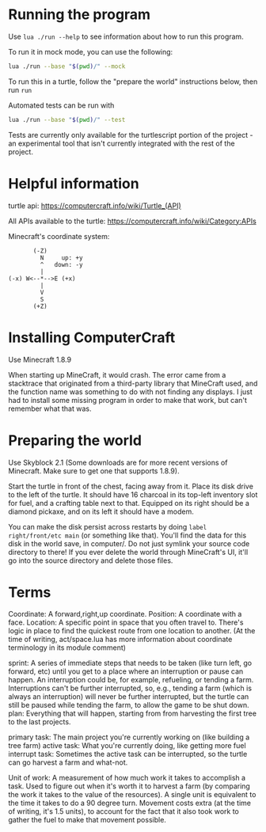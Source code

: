 # Running the program

Use `lua ./run --help` to see information about how to run this program.

To run it in mock mode, you can use the following:

```sh
lua ./run --base "$(pwd)/" --mock
```

To run this in a turtle, follow the "prepare the world" instructions below, then run `run`

Automated tests can be run with

```sh
lua ./run --base "$(pwd)/" --test
```

Tests are currently only available for the turtlescript portion of the project - an experimental tool that isn't currently integrated with the rest of the project.

# Helpful information

turtle api: https://computercraft.info/wiki/Turtle_(API)

All APIs available to the turtle: https://computercraft.info/wiki/Category:APIs

Minecraft's coordinate system:

```
       (-Z)
         N     up: +y
         ^   down: -y
         |
(-x) W<--*-->E (+x)
         |
         V
         S
       (+Z)
```

# Installing ComputerCraft

Use Minecraft 1.8.9

When starting up MineCraft, it would crash. The error came from a stacktrace that originated from a third-party library that MineCraft used, and the function name was something to do with not finding any displays. I just had to install some missing program in order to make that work, but can't remember what that was.

# Preparing the world

Use Skyblock 2.1 (Some downloads are for more recent versions of Minecraft. Make sure to get one that supports 1.8.9).

Start the turtle in front of the chest, facing away from it. Place its disk drive to the left of the turtle. It should have 16 charcoal in its top-left inventory slot for fuel, and a crafting table next to that. Equipped on its right should be a diamond pickaxe, and on its left it should have a modem.

You can make the disk persist across restarts by doing `label right/front/etc main` (or something like that). You'll find the data for this disk in the world save, in computer/. Do not just symlink your source code directory to there! If you ever delete the world through MineCraft's UI, it'll go into the source directory and delete those files.

# Terms

Coordinate: A forward,right,up coordinate.
Position: A coordinate with a face.
Location: A specific point in space that you often travel to. There's logic in place to find the quickest route from one location to another.
(At the time of writing, act/space.lua has more information about coordinate terminology in its module comment)

sprint: A series of immediate steps that needs to be taken (like turn left, go forward, etc) until you get to a place where an interruption or pause can happen. An interruption could be, for example, refueling, or tending a farm. Interruptions can't be further interrupted, so, e.g., tending a farm (which is always an interruption) will never be further interrupted, but the turtle can still be paused while tending the farm, to allow the game to be shut down.
plan: Everything that will happen, starting from from harvesting the first tree to the last projects.

primary task: The main project you're currently working on (like building a tree farm)
active task: What you're currently doing, like getting more fuel
interrupt task: Sometimes the active task can be interrupted, so the turtle can go harvest a farm and what-not.

Unit of work: A measurement of how much work it takes to accomplish a task. Used to figure out when it's worth it to harvest a farm (by comparing the work it takes to the value of the resources). A single unit is equivalent to the time it takes to do a 90 degree turn. Movement costs extra (at the time of writing, it's 1.5 units), to account for the fact that it also took work to gather the fuel to make that movement possible.
